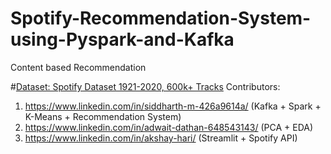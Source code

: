 # Spotify-Recommendation-System-using-Pyspark-and-Kafka
Content based Recommendation

#[Dataset: Spotify Dataset 1921-2020, 600k+ Tracks](https://www.kaggle.com/datasets/yamaerenay/spotify-dataset-19212020-600k-tracks?fbclid=IwAR2Ku_w7AJUvFTG8odG8fXJwh4Y9OYQZgWkGpTOa1xJDukheV9OSOsj_NHM)
Contributors:

1. https://www.linkedin.com/in/siddharth-m-426a9614a/ (Kafka + Spark + K-Means + Recommendation System)
2. https://www.linkedin.com/in/adwait-dathan-648543143/ (PCA + EDA)
3. https://www.linkedin.com/in/akshay-hari/ (Streamlit + Spotify API)
